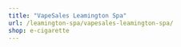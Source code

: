 ```yaml
---
title: "VapeSales Leamington Spa"
url: /leamington-spa/vapesales-leamington-spa/
shop: e-cigarette
---
```

